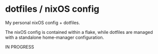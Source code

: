 # dotfiles / nixOS config

My personal nixOS config + dotfiles.

The nixOS config is contained within a flake, while dotfiles are managed with a standalone home-manager configuration.

IN PROGRESS
